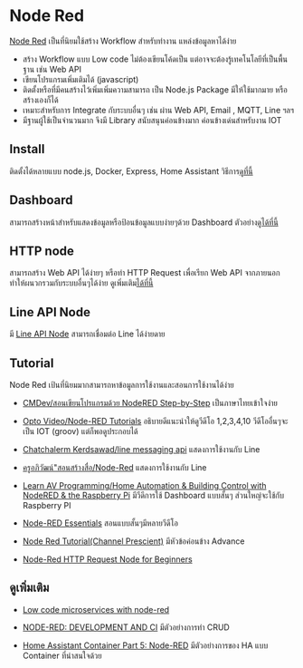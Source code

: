 # Node Red

[Node Red](https://nodered.org) เป็นที่นิยมใช้สร้าง Workflow สำหรับทำงาน แหล่งข้อมูลหาได้ง่าย
- สร้าง Workflow แบบ Low code ไม่ต้องเขียนโค้ดเป็น แต่อาจจะต้องรู้เทคโนโลยีที่เป็นพื้นฐาน เช่น Web API
- เขียนโปรแกรมเพิ่มเติมได้ (javascript)
- ติดตั้งหรือที่มีคนสร้างไว้เพิ่มเพิ่มความสามารถ เป็น Node.js Package มีให้ใช้มากมาย หรือสร้างเองก็ได้
- เหมาะสำหรับการ Integrate กับระบบอื่นๆ เช่น ผ่าน Web API, Email , MQTT, Line ฯลฯ
- มีฐานผู้ใช้เป็นจำนวนมาก จึงมี Library สนับสนุนค่อนข้างมาก ค่อนข้างเด่นสำหรับงาน IOT 


## Install

ติดตั้งได้หลายแบบ node.js, Docker, Express, Home Assistant  วิธีการ[ดูที่นี้](./install.md)

## Dashboard
สามารถสร้างหน้าสำหรับแสดงข้อมูลหรือป้อนข้อมูลแบบง่ายๆด้วย Dashboard ตัวอย่าง[ดูได้ที่นี้](./dashboard.md) 

## HTTP node
สามารถสร้าง Web API ได้ง่ายๆ หรือทำ HTTP Request เพื่อเรียก Web API จากภายนอกทำให้ผนวกรวมกับระบบอื่นๆได้ง่าย ดูเพิ่มเติม[ได้ที่นี้](./http.md)


## Line API Node
มี [Line API Node](https://github.com/jatu-studiobox/node-red-contrib-node-line-api
) สามารถเชื่อมต่อ Line ได้ง่ายดาย

## Tutorial

Node Red เป้นที่นิยมมากสามารถหาข้อมูลการใช้งานและสอนการใช้งานได้ง่าย

- [CMDev/สอนเขียนโปรแกรมด้วย NodeRED Step-by-Step](https://www.youtube.com/watch?v=rQuyjF2_Q4M&list=PLjPfp4Ph3gBqSh3Y0SZzBLqmRWaJYko7r&index=1) เป็นภาษาไทยเข้าใจง่าย
- [Opto Video/Node-RED Tutorials](https://www.youtube.com/watch?v=3AR432bguOY&list=PLKYvTRORAnx6a9tETvF95o35mykuysuOw) อธิบายดีแนะนำให้ดูวีดีโอ 1,2,3,4,10 วีดีโออื่นๆจะเป็น IOT (groov) แต่ก็พอดูประกอบได้
- [Chatchalerm Kerdsawad/line messaging api](https://www.youtube.com/watch?v=_amRSA4V5cM&list=PLEYzs74iAanWSQVtWZpc4YFMvOxZNYpxj&index=1) แสดงการใช้งานกับ Line
- [ครูอภิวัฒน์"สอนสร้างสื่อ/Node-Red](https://www.youtube.com/watch?v=pYvh1fYU5ZU&list=PLhr9514HdGldDza_ZuLZEFrmR0SSKWzge&index=1) แสดงการใช้งานกับ Line
- [Learn AV Programming/Home Automation & Building Control with NodeRED & the Raspberry Pi](https://www.youtube.com/watch?v=vR0KSljLD74&list=PLQ0asHYwQjZi02xVsxE1TyYGs7_8hSTk7) มีวีดีการใช้ Dashboard แบบสั้นๆ ส่วนใหญ่จะใช้กับ Raspberry PI

- [Node-RED Essentials](https://www.youtube.com/watch?v=ksGeUD26Mw0&list=PLyNBB9VCLmo1hyO-4fIZ08gqFcXBkHy-6&index=1) สอนแบบสั้นๆมีหลายวีดีโอ

- [Node Red Tutorial(Channel Prescient)](https://www.youtube.com/watch?v=mjg7s6pvOyg&list=PLfUuvYLKLOiBK9OGeDiDLX0SUVUk0oh7j) มีหัวข้อค่อนข้าง Advance

- [Node-Red HTTP Request Node for Beginners](https://stevesnoderedguide.com/node-red-http-request-node-beginners)

## ดูเพิ่มเติม
- [Low code microservices with node-red](https://medium.com/engineered-publicis-sapient/low-code-microservices-with-node-red-cef1a5b4d852)
- [NODE-RED: DEVELOPMENT AND CI](https://blog.ordina-jworks.io/testing/2018/08/15/node-red-dev-ci.html) มีตัวอย่างการทำ CRUD 

- [Home Assistant Container Part 5: Node-RED](https://sequr.be/blog/2022/09/home-assistant-container-part-5-node-red/) มีตัวอย่างการของ HA แบบ Container ที่น่าสนใจด้วย